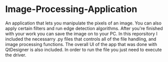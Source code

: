 # Image-Processing-Application
An application that lets you manipulate the pixels of an image. You can also apply certain filters and run edge detection algorithms. After you're finished with your work you can save the image on to your PC.
In this reporsitory I included the necessarry .py files that controls all of the file handling, and image processing functions. The overall UI of the app that was done with QtDesigner is also included.
In order to run the file you just need to execute the driver.
